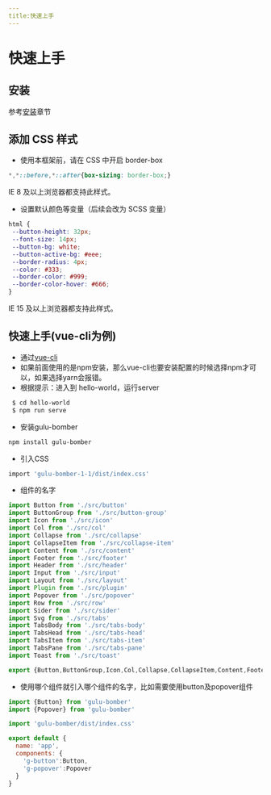 ```yaml
---
title:快速上手
---
```

# 快速上手

## 安装
参考[安装](../install)章节

## 添加 CSS 样式 
* 使用本框架前，请在 CSS 中开启 border-box
```css
*,*::before,*::after{box-sizing: border-box;}
```
IE 8 及以上浏览器都支持此样式。
   
* 设置默认颜色等变量（后续会改为 SCSS 变量）
```css
html {
 --button-height: 32px;
 --font-size: 14px;
 --button-bg: white;
 --button-active-bg: #eee;
 --border-radius: 4px;
 --color: #333;
 --border-color: #999;
 --border-color-hover: #666;
}
```
IE 15 及以上浏览器都支持此样式。

## 快速上手(vue-cli为例)
* 通过[vue-cli](https://cli.vuejs.org/zh/guide/installation.html)
* 如果前面使用的是npm安装，那么vue-cli也要安装配置的时候选择npm才可以，如果选择yarn会报错。
* 根据提示：进入到 hello-world，运行server
```sh
 $ cd hello-world
 $ npm run serve
```
* 安装gulu-bomber
```sh
npm install gulu-bomber
```

* 引入CSS
```sh
import 'gulu-bomber-1-1/dist/index.css'
```
* 组件的名字
```js
import Button from './src/button'
import ButtonGroup from './src/button-group'
import Icon from './src/icon'
import Col from './src/col'
import Collapse from './src/collapse'
import CollapseItem from './src/collapse-item'
import Content from './src/content'
import Footer from './src/footer'
import Header from './src/header'
import Input from './src/input'
import Layout from './src/layout'
import Plugin from './src/plugin'
import Popover from './src/popover'
import Row from './src/row'
import Sider from './src/sider'
import Svg from './src/tabs'
import TabsBody from './src/tabs-body'
import TabsHead from './src/tabs-head'
import TabsItem from './src/tabs-item'
import TabsPane from './src/tabs-pane'
import Toast from './src/toast'

export {Button,ButtonGroup,Icon,Col,Collapse,CollapseItem,Content,Footer,Header,Input,Layout,Plugin,Popover,Row,Sider,Svg,TabsBody,TabsHead,TabsItem,TabsPane,Toast}
```
* 使用哪个组件就引入哪个组件的名字，比如需要使用button及popover组件
```js
import {Button} from 'gulu-bomber'
import {Popover} from 'gulu-bomber'

import 'gulu-bomber/dist/index.css'

export default {
  name: 'app',
  components: {
    'g-button':Button,
    'g-popover':Popover
  }
}
```



